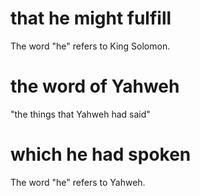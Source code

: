 # that he might fulfill

The word "he" refers to King Solomon.

# the word of Yahweh

"the things that Yahweh had said"

# which he had spoken

The word "he" refers to Yahweh.

